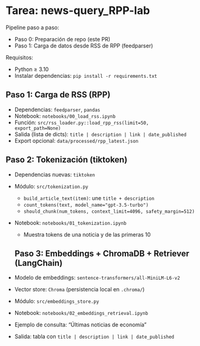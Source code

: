 # Tarea: news-query_RPP-lab

Pipeline paso a paso:
- Paso 0: Preparación de repo (este PR)
- Paso 1: Carga de datos desde RSS de RPP (feedparser)

Requisitos:
- Python ≥ 3.10
- Instalar dependencias: `pip install -r requirements.txt`

## Paso 1: Carga de RSS (RPP)
- Dependencias: `feedparser`, `pandas`
- Notebook: `notebooks/00_load_rss.ipynb`
- Función: `src/rss_loader.py::load_rpp_rss(limit=50, export_path=None)`
- Salida (lista de dicts): `title | description | link | date_published`
- Export opcional: `data/processed/rpp_latest.json`

## Paso 2: Tokenización (tiktoken)
- Dependencias nuevas: `tiktoken`
- Módulo: `src/tokenization.py`
  - `build_article_text(item)`: une `title + description`
  - `count_tokens(text, model_name="gpt-3.5-turbo")`
  - `should_chunk(num_tokens, context_limit=4096, safety_margin=512)`
- Notebook: `notebooks/01_tokenization.ipynb`
  - Muestra tokens de una noticia y de las primeras 10
 
  ## Paso 3: Embeddings + ChromaDB + Retriever (LangChain)
- Modelo de embeddings: `sentence-transformers/all-MiniLM-L6-v2`
- Vector store: `Chroma` (persistencia local en `.chroma/`)
- Módulo: `src/embeddings_store.py`
- Notebook: `notebooks/02_embeddings_retrieval.ipynb`
- Ejemplo de consulta: “Últimas noticias de economía”
- Salida: tabla con `title | description | link | date_published`

